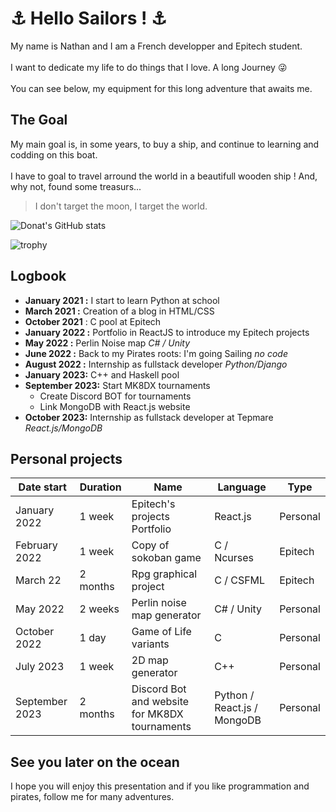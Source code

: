 # ⚓ Hello Sailors ! ⚓

My name is Nathan and I am a French developper and Epitech student.\
\
I want to dedicate my life to do things that I love. A long Journey 😜\
\
You can see below, my equipment for this long adventure that awaits me.

## The Goal
My main goal is, in some years, to buy a ship, and continue to learning and codding on this boat.\
\
I have to goal to travel arround the world in a beautifull wooden ship ! And, why not, found some treasurs...

> I don't target the moon, I target the world.

![Donat's GitHub stats](https://github-readme-stats.vercel.app/api?username=donatnathan&show_icons=true&theme=gruvbox)

![trophy](https://github-profile-trophy.vercel.app/?username=donatnathan&theme=gruvbox)

## Logbook

- **January 2021 :** I start to learn Python at school
- **March 2021 :** Creation of a blog in HTML/CSS
- **October 2021** : C pool at Epitech
- **January 2022 :** Portfolio in ReactJS to introduce my Epitech projects
- **May 2022 :** Perlin Noise map *C# / Unity*
- **June 2022 :** Back to my Pirates roots: I'm going Sailing *no code*
- **August 2022 :** Internship as fullstack developer *Python/Django*
- **January 2023:** C++ and Haskell pool
- **September 2023:** Start MK8DX tournaments
  - Create Discord BOT for tournaments
  - Link MongoDB with React.js website
- **October 2023:** Internship as fullstack developer at Tepmare *React.js/MongoDB*

## Personal projects

Date start | Duration | Name | Language | Type
---------- | -------- | ---- | -------- | ----
January 2022 | 1 week | Epitech's projects Portfolio | React.js | Personal
February 2022 | 1 week | Copy of sokoban game | C / Ncurses | Epitech
March 22 | 2 months | Rpg graphical project | C / CSFML | Epitech
May 2022 | 2 weeks | Perlin noise map generator | C# / Unity | Personal
October 2022 | 1 day | Game of Life variants | C | Personal 
July 2023 | 1 week | 2D map generator | C++ | Personal 
September 2023 | 2 months | Discord Bot and website for MK8DX tournaments | Python / React.js / MongoDB | Personal

## See you later on the ocean

I hope you will enjoy this presentation and if you like programmation and pirates, follow me for many adventures.
